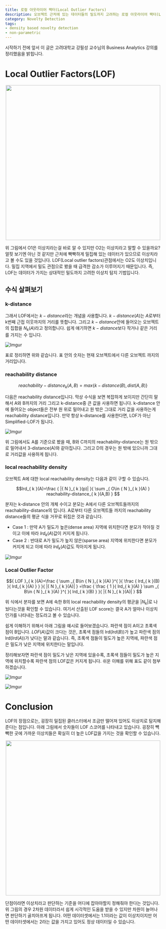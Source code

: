 ```yaml
---
title: 로컬 아웃라이어 팩터(Local Outlier Factors)
description: 오브젝트 근처에 있는 데이터들의 밀도까지 고려하는 로컬 아웃라이어 팩터(Local outlier factor)입니다. 근처 데이터의 밀도까지 고려하는 모델로서 다른 방법론들이 해당 데이터만 고려한다면 이 방법은 근처 데이터까지의 거리와 밀도까지 상대적으로 고려해줍니다.
category: Novelty Detection
tags: 
- density based novelty detection
- non-parametric
---
```



시작하기 전에 앞서 이 글은 고려대학교 강필성 교수님의 Business Analytics 강의를 정리했음을 밝힙니다.


# Local Outlier Factors(LOF)

<div align="center"><a href="https://imgur.com/u5Jy8zs"><img src="https://i.imgur.com/u5Jy8zs.png" width="500" /></a></div>


위 그림에서 O1은 이상치라는걸 바로 알 수 있지만 O2는 이상치라고 말할 수 있을까요? 얼핏 보기엔 아닌 것 같지만 근처에 빡빡하게 밀집해 있는 데이터가 있으므로 이상치라고 볼 수도 있을 것입니다. LOF(Local outlier factors)관점에서는 O2도 이상치입니다. 밀집 지역에서 밀도 관점으로 봤을 때 급격한 감소가 이루어지기 때문입니다. 즉, LOF는 데이터가 가지는 상대적인 밀도까지 고려한 이상치 탐지 기법입니다.

## 수식 살펴보기

### k-distance

그래서 LOF에서는 $k-distance$라는 개념을 사용합니다. $k-distance(A)$는 $A$로부터 k번째 근접 이웃까지의 거리를 뜻합니다. 그리고 $k-distance$안에 들어오는 오브젝트의 집합을 ${N}_{k}(A)$라고 정의합니다. 쉽게 얘기하면 $k-distance$보다 작거나 같은 거리를 가지는 수 입니다. 

![Imgur](https://i.imgur.com/SRJyXZv.png)

표로 정리하면 위와 같습니다. 표 안의 숫자는 현재 오브젝트에서 다른 오브젝트 까지의 거리입니다.

### reachability distance

$${ reachability-distance }_{ k }(A,B)=max\left\{ k-distance(B),dist(A,B) \right\} $$

다음은 reachability distance입니다. 막상 수식을 보면 복잡하게 보이지만 간단히 말해서 A와 B까지의 거리 그리고 k-distance중 큰 값을 사용하면 됩니다. k-distance 안에 들어오는 object들은 전부 원 위로 밀어내고 원 밖은 그대로 거리 값을 사용하는게 reachability distance입니다. 만약 항상 k-distance를 사용한다면, LOF가 아닌 Simplified-LOF가 됩니다.



![Imgur](https://i.imgur.com/9HaaED5.png)

위 그림에서도 A를 기준으로 봤을 때, B와 C까지의 reachability-distance는 원 밖으로 밀어내서 3-distance(A)와 같아집니다. 그리고 D의 경우는 원 밖에 있으니까 그대로 거리값을 사용하게 됩니다.

### local reachability density

오브젝트 A에 대한 local reachability density는 다음과 같이 구할 수 있습니다.

$$lrd_{ k }(A)=\frac { |{ N }_{ k }(p)| }{ \sum _{ O\in { N }_{ k }(A) } reachability-distance_{ k }(A,B) } $$

분자는 k-distance 안의 개체 수이고 분모는 A에서 다른 오브젝트들까지의 reachability-distance의 입니다. A로부터 다른 오브젝트들 까지의 reachability distance들의 평균 식을 거꾸로 뒤집은 것과 같습니다.
- Case 1 : 만약 A가 밀도가 높은(dense area) 지역에 위치한다면 분모가 작아질 것이고 이에 따라 ${lrd}_{k}(A)$값이 커지게 됩니다.
- Case 2 : 반대로 A가 밀도가 높지 않은(sparse area) 지역에 위치한다면 분모가 커지게 되고 이에 따라 ${lrd}_{k}(A)$값도 작아지게 됩니다.

![Imgur](https://i.imgur.com/6rJQgYl.png)

### Local Outlier Factor

$${ LOF }_{ k }(A)=\frac { \sum _{ B\in { N }_{ k }(A) }^{  }{ \frac { lrd_{ k }(B) }{ lrd_{ k }(A) }  }  }{ |{ N }_{ k }(A)| } =\frac { \frac { 1 }{ lrd_{ k }(A) } \sum _{ B\in { N }_{ k }(A) }^{  }{ lrd_{ k }(B) }  }{ |{ N }_{ k }(A)| }  $$


위 식에서 분자를 보면 A에 속한 B의 local reachability density의 평균을 $|{N}_{k}|$로 나눴다는것을 확인할 수 있습니다. 여기서 산출된 LOF score는 결국 A가 얼마나 이상치인가를 나타내는 정도라고 볼 수 있습니다. 

쉽게 이해하기 위해서 아래 그림을 예시로 들어보겠습니다. 파란색 점이 A이고 초록색 점이 B입니다. ${ LOF }(A)$값이 크다는 것은, 초록색 점들의 lrd(${lrd}(B)$)가 높고 파란색 점의 lrd(${lrd}(A)$)가 낮다는 말과 같습니다. 즉, 초록색 점들이 밀도가 높은 지역에, 파란색 점은 밀도가 낮은 지역에 위치한다는 말입니다.

정리해보자면 파란색 점이 밀도가 낮은 지역에 있을수록, 초록색 점들이 밀도가 높은 지역에 위치할수록 파란색 점의 LOF값은 커지게 됩니다. 쉬운 이해를 위해 표도 같이 첨부하겠습니다.

![Imgur](https://i.imgur.com/yrAXN5B.png)

![Imgur](https://i.imgur.com/gUGFvhB.png)

# Conclusion

LOF의 장점으로는, 굉장히 밀집된 클러스터에서 조금만 떨어져 있어도 이상치로 탐지해준다는 점입니다. 아래 그림에서 숫자들이 LOF 스코어를 나타내고 있습니다. 굉장히 뺵빽한 곳에 가까운 이상치들은 확실히 더 높은 LOF값을 가지는 것을 확인할 수 있습니다. 

<div align="center"><a href="https://imgur.com/3i0Wl0x"><img src="https://i.imgur.com/3i0Wl0x.png" width="500" /></a></div>

단점이라면 이상치라고 판단하는 기준을 어디에 잡아야할지 정해줘야 한다는 것입니다. 위 그림의 경우 2차원 데이터라서 쉽게 시각적인 도움을 받을 수 있지만 차원이 늘어나면 판단하기 골치아프게 됩니다. 어떤 데이터셋에서는 1.1이라는 값이 이상치이지만 어떤 데이터셋에서는 2라는 값을 가지고 있어도 정상 데이터일 수 있습니다. 